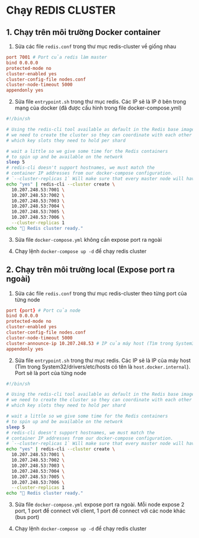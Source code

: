 # Chạy REDIS CLUSTER
## 1. Chạy trên môi trường Docker container
1. Sửa các file `redis.conf` trong thư mục redis-cluster về giống nhau
``` redis.conf
port 7001 # Port của redis làm master
bind 0.0.0.0
protected-mode no
cluster-enabled yes
cluster-config-file nodes.conf
cluster-node-timeout 5000
appendonly yes
```

2. Sửa file `entrypoint.sh` trong thư mục redis. Các IP sẽ là IP ở bên trong mạng của docker (đã được cấu hình trong file docker-compose.yml)
``` entrypoint.sh
#!/bin/sh

# Using the redis-cli tool available as default in the Redis base image
# we need to create the cluster so they can coordinate with each other
# which key slots they need to hold per shard

# wait a little so we give some time for the Redis containers
# to spin up and be available on the network
sleep 5
# redis-cli doesn't support hostnames, we must match the
# container IP addresses from our docker-compose configuration.
# `--cluster-replicas 1` Will make sure that every master node will have its replica node
echo "yes" | redis-cli --cluster create \
  10.207.248.53:7001 \
  10.207.248.53:7002 \
  10.207.248.53:7003 \
  10.207.248.53:7004 \
  10.207.248.53:7005 \
  10.207.248.53:7006 \
  --cluster-replicas 1
echo "🚀 Redis cluster ready."
```

3. Sửa file `docker-compose.yml` không cần expose port ra ngoài

4. Chạy lệnh `docker-compose up -d` để chạy redis cluster

## 2. Chạy trên môi trường local (Expose port ra ngoài)
1. Sửa các file `redis.conf` trong thư mục redis-cluster theo từng port của từng node
``` cluster_{node}/redis.conf 
port {port} # Port của node
bind 0.0.0.0
protected-mode no
cluster-enabled yes
cluster-config-file nodes.conf
cluster-node-timeout 5000
cluster-announce-ip 10.207.248.53 # IP của máy host (Tìm trong System32/drivers/etc/hosts có tên là `host.docker.internal`)
appendonly yes
```

2. Sửa file `entrypoint.sh` trong thư mục redis. Các IP sẽ là IP của máy host (Tìm trong System32/drivers/etc/hosts có tên là `host.docker.internal`). Port sẽ là port của từng node
``` entrypoint.sh
#!/bin/sh

# Using the redis-cli tool available as default in the Redis base image
# we need to create the cluster so they can coordinate with each other
# which key slots they need to hold per shard

# wait a little so we give some time for the Redis containers
# to spin up and be available on the network
sleep 5
# redis-cli doesn't support hostnames, we must match the
# container IP addresses from our docker-compose configuration.
# `--cluster-replicas 1` Will make sure that every master node will have its replica node
echo "yes" | redis-cli --cluster create \
  10.207.248.53:7001 \
  10.207.248.53:7002 \
  10.207.248.53:7003 \
  10.207.248.53:7004 \
  10.207.248.53:7005 \
  10.207.248.53:7006 \
  --cluster-replicas 1
echo "🚀 Redis cluster ready."
```

3. Sửa file `docker-compose.yml` expose port ra ngoài. Mỗi node expose 2 port, 1 port để connect với client, 1 port để connect với các node khác (bus port)

4. Chạy lệnh `docker-compose up -d` để chạy redis cluster

